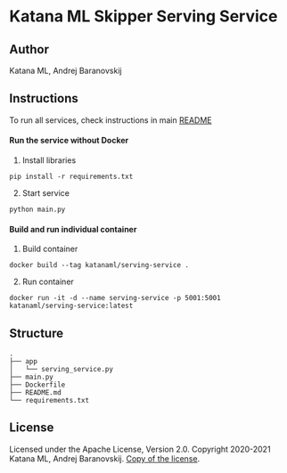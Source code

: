 # Katana ML Skipper Serving Service

## Author

Katana ML, Andrej Baranovskij

## Instructions

To run all services, check instructions in main [README](https://github.com/katanaml/katana-skipper/blob/master/README.md)

#### Run the service without Docker

1. Install libraries

```
pip install -r requirements.txt
```

2. Start service

```
python main.py
```

#### Build and run individual container

1. Build container

```
docker build --tag katanaml/serving-service .
```

2. Run container

```
docker run -it -d --name serving-service -p 5001:5001  katanaml/serving-service:latest
```

## Structure

```
.
├── app 
│   └── serving_service.py
├── main.py
├── Dockerfile
├── README.md
└── requirements.txt
```

## License

Licensed under the Apache License, Version 2.0. Copyright 2020-2021 Katana ML, Andrej Baranovskij. [Copy of the license](https://github.com/katanaml/katana-pipeline/blob/master/LICENSE).

